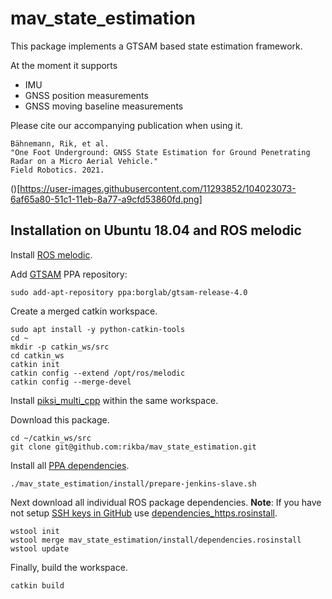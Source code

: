 # mav_state_estimation
This package implements a GTSAM based state estimation framework.

At the moment it supports
- IMU
- GNSS position measurements
- GNSS moving baseline measurements

Please cite our accompanying publication when using it.
```
Bähnemann, Rik, et al.
"One Foot Underground: GNSS State Estimation for Ground Penetrating Radar on a Micro Aerial Vehicle."
Field Robotics. 2021.
```
()[https://user-images.githubusercontent.com/11293852/104023073-6af65a80-51c1-11eb-8a77-a9cfd53860fd.png]

## Installation on Ubuntu 18.04 and ROS melodic
Install [ROS melodic](http://wiki.ros.org/melodic/Installation/Ubuntu).

Add [GTSAM](https://gtsam.org/get_started/) PPA repository:
```
sudo add-apt-repository ppa:borglab/gtsam-release-4.0
```

Create a merged catkin workspace.
```
sudo apt install -y python-catkin-tools
cd ~
mkdir -p catkin_ws/src
cd catkin_ws
catkin init
catkin config --extend /opt/ros/melodic
catkin config --merge-devel
```

Install [piksi_multi_cpp](https://github.com/ethz-asl/ethz_piksi_ros/tree/master/piksi_multi_cpp) within the same workspace.

Download this package.
```
cd ~/catkin_ws/src
git clone git@github.com:rikba/mav_state_estimation.git
```

Install all [PPA dependencies](install/prepare-jenkins-slave.sh).
```
./mav_state_estimation/install/prepare-jenkins-slave.sh
```

Next download all individual ROS package dependencies.
**Note**: If you have not setup [SSH keys in GitHub](https://help.github.com/en/enterprise/2.16/user/articles/generating-a-new-ssh-key-and-adding-it-to-the-ssh-agent) use [dependencies_https.rosinstall](install/dependencies_https.rosinstall).
```
wstool init
wstool merge mav_state_estimation/install/dependencies.rosinstall
wstool update
```

Finally, build the workspace.
```
catkin build
```
